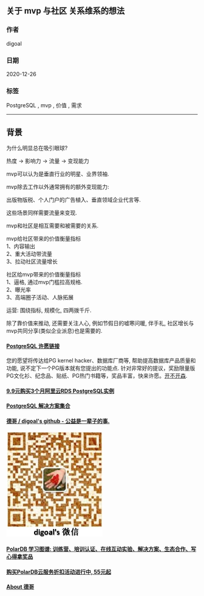 ## 关于 mvp 与社区 关系维系的想法  
  
### 作者  
digoal  
  
### 日期  
2020-12-26  
  
### 标签  
PostgreSQL , mvp , 价值 , 需求    
  
----  
  
## 背景  
为什么明显总在吸引眼球?    
  
热度 -> 影响力 -> 流量 -> 变现能力     
  
mvp可以认为是垂直行业的明星、业界领袖.     
  
mvp除去工作以外通常拥有的额外变现能力:    
  
出版物版税、个人门户的广告植入、垂直领域企业代言等.    
  
这些场景同样需要流量来变现.    
  
mvp和社区是相互需要和被需要的关系.     
  
mvp给社区带来的价值衡量指标    
1、内容输出  
2、重大活动带流量  
3、拉动社区流量增长  
  
社区给mvp带来的价值衡量指标    
1、逼格, 通过mvp门槛拉高规格.    
2、曝光率  
3、高端圈子活动、人脉拓展  
  
运营: 围绕指标, 规模化, 四两拨千斤.   
  
除了靠价值来推动, 还需要关注人心, 例如节假日的嘘寒问暖, 伴手礼, 社区增长与mvp共同分享(类似企业派息)也是需要的.     
  
  
    
  
#### [PostgreSQL 许愿链接](https://github.com/digoal/blog/issues/76 "269ac3d1c492e938c0191101c7238216")
您的愿望将传达给PG kernel hacker、数据库厂商等, 帮助提高数据库产品质量和功能, 说不定下一个PG版本就有您提出的功能点. 针对非常好的提议，奖励限量版PG文化衫、纪念品、贴纸、PG热门书籍等，奖品丰富，快来许愿。[开不开森](https://github.com/digoal/blog/issues/76 "269ac3d1c492e938c0191101c7238216").  
  
  
#### [9.9元购买3个月阿里云RDS PostgreSQL实例](https://www.aliyun.com/database/postgresqlactivity "57258f76c37864c6e6d23383d05714ea")
  
  
#### [PostgreSQL 解决方案集合](https://yq.aliyun.com/topic/118 "40cff096e9ed7122c512b35d8561d9c8")
  
  
#### [德哥 / digoal's github - 公益是一辈子的事.](https://github.com/digoal/blog/blob/master/README.md "22709685feb7cab07d30f30387f0a9ae")
  
  
![digoal's wechat](../pic/digoal_weixin.jpg "f7ad92eeba24523fd47a6e1a0e691b59")
  
  
#### [PolarDB 学习图谱: 训练营、培训认证、在线互动实验、解决方案、生态合作、写心得拿奖品](https://www.aliyun.com/database/openpolardb/activity "8642f60e04ed0c814bf9cb9677976bd4")
  
  
#### [购买PolarDB云服务折扣活动进行中, 55元起](https://www.aliyun.com/activity/new/polardb-yunparter?userCode=bsb3t4al "e0495c413bedacabb75ff1e880be465a")
  
  
#### [About 德哥](https://github.com/digoal/blog/blob/master/me/readme.md "a37735981e7704886ffd590565582dd0")
  
